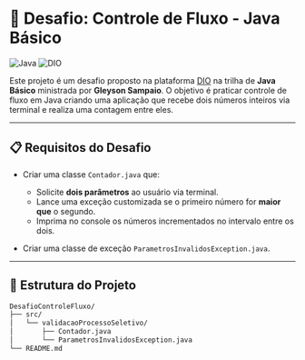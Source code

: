 # 🚀 Desafio: Controle de Fluxo - Java Básico

![Java](https://img.shields.io/badge/Java-ED8B00?style=for-the-badge&logo=java&logoColor=white)
![DIO](https://img.shields.io/badge/Digital%20Innovation%20One-100000?style=for-the-badge&logo=google&logoColor=white)

Este projeto é um desafio proposto na plataforma [DIO](https://www.dio.me/) na trilha de **Java Básico** ministrada por **Gleyson Sampaio**. O objetivo é praticar controle de fluxo em Java criando uma aplicação que recebe dois números inteiros via terminal e realiza uma contagem entre eles.

---

## 📋 Requisitos do Desafio

- Criar uma classe `Contador.java` que:
  - Solicite **dois parâmetros** ao usuário via terminal.
  - Lance uma exceção customizada se o primeiro número for **maior que** o segundo.
  - Imprima no console os números incrementados no intervalo entre os dois.

- Criar uma classe de exceção `ParametrosInvalidosException.java`.

---

## 📁 Estrutura do Projeto

```bash
DesafioControleFluxo/
├── src/
│   └── validacaoProcessoSeletivo/
│       ├── Contador.java
│       └── ParametrosInvalidosException.java
└── README.md
